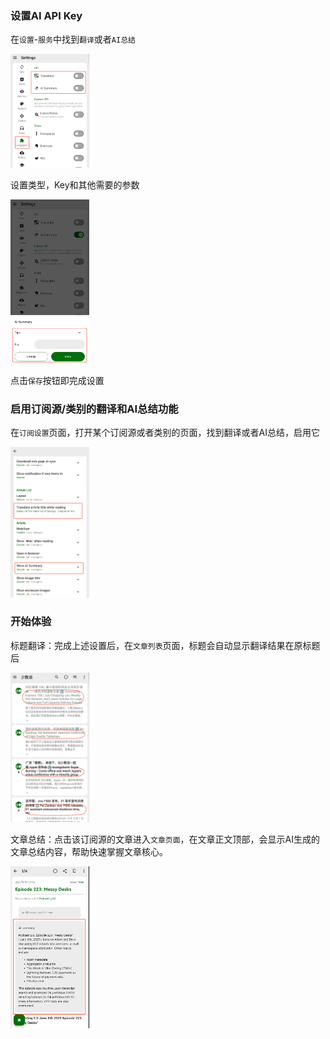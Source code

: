 ### 设置AI API Key
在`设置`-`服务`中找到`翻译`或者`AI总结`

<img src="https://github.com/seazon/FeedMe/blob/main/doc/en/imgs/ai_1.png" width="25%" height="25%" />

设置类型，Key和其他需要的参数

<img src="https://github.com/seazon/FeedMe/blob/main/doc/en/imgs/ai_2.png" width="25%" height="25%" />

点击`保存`按钮即完成设置

### 启用订阅源/类别的翻译和AI总结功能
在`订阅设置`页面，打开某个订阅源或者类别的页面，找到翻译或者AI总结，启用它

<img src="https://github.com/seazon/FeedMe/blob/main/doc/en/imgs/ai_3.png" width="25%" height="25%" />

### 开始体验
标题翻译：完成上述设置后，在`文章列表`页面，标题会自动显示翻译结果在原标题后

<img src="https://github.com/seazon/FeedMe/blob/main/doc/en/imgs/ai_4.png" width="25%" height="25%" />

文章总结：点击该订阅源的文章进入`文章页面`，在文章正文顶部，会显示AI生成的文章总结内容，帮助快速掌握文章核心。

<img src="https://github.com/seazon/FeedMe/blob/main/doc/en/imgs/ai_5.png" width="25%" height="25%" />
